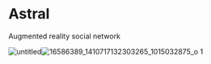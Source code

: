 # Astral
Augmented reality social network

![untitled](https://cloud.githubusercontent.com/assets/7353547/25282487/84c13dba-26a8-11e7-9591-d9c5f532245f.png)![16586389_1410717132303265_1015032875_o 1](https://cloud.githubusercontent.com/assets/7353547/25282492/8926e594-26a8-11e7-8859-5dd7f109268f.jpg)
